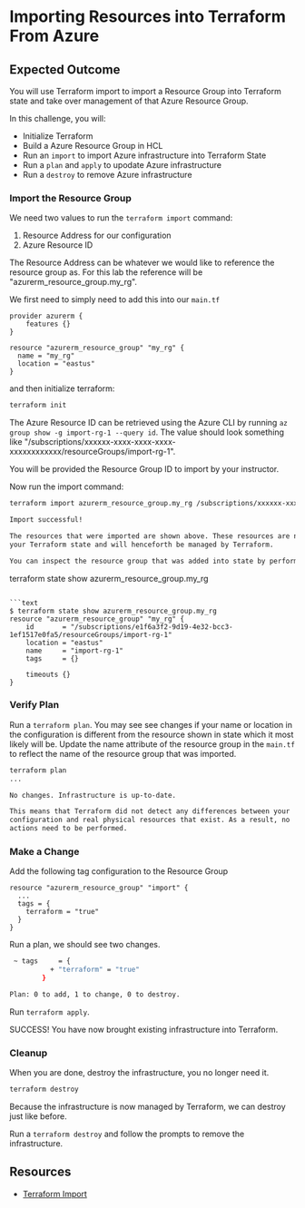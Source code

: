 # Importing Resources into Terraform From Azure

## Expected Outcome

You will use Terraform import to import a Resource Group into Terraform state and take over management of that Azure Resource Group.

In this challenge, you will:

- Initialize Terraform
- Build a Azure Resource Group in HCL
- Run an `import` to import Azure infrastructure into Terraform State
- Run a `plan` and `apply` to upodate Azure infrastructure
- Run a `destroy` to remove Azure infrastructure

### Import the Resource Group

We need two values to run the `terraform import` command:

1. Resource Address for our configuration
1. Azure Resource ID

The Resource Address can be whatever we would like to reference the resource group as.  For this lab the reference will be "azurerm_resource_group.my_rg".

We first need to simply need to add this into our `main.tf`

```hcl
provider azurerm {
    features {}
}

resource "azurerm_resource_group" "my_rg" {
  name = "my_rg"
  location = "eastus"
}
```

and then initialize terraform:

```sh
terraform init
```

The Azure Resource ID can be retrieved using the Azure CLI by running `az group show -g import-rg-1 --query id`. The value should look something like "/subscriptions/xxxxxx-xxxx-xxxx-xxxx-xxxxxxxxxxxx/resourceGroups/import-rg-1".

You will be provided the Resource Group ID to import by your instructor.

Now run the import command:

```sh
terraform import azurerm_resource_group.my_rg /subscriptions/xxxxxx-xxxx-xxxx-xxxx-xxxxxxxxxxxx/resourceGroups/import-rg-1

Import successful!

The resources that were imported are shown above. These resources are now in
your Terraform state and will henceforth be managed by Terraform.

You can inspect the resource group that was added into state by performing a

```
terraform state show azurerm_resource_group.my_rg
```

```text
$ terraform state show azurerm_resource_group.my_rg
resource "azurerm_resource_group" "my_rg" {
    id       = "/subscriptions/e1f6a3f2-9d19-4e32-bcc3-1ef1517e0fa5/resourceGroups/import-rg-1"
    location = "eastus"
    name     = "import-rg-1"
    tags     = {}

    timeouts {}
}
```

### Verify Plan

Run a `terraform plan`.  You may see see changes if your name or location in the configuration is different from the resource shown in state which it most likely will be.  Update the name attribute of the resource group in the `main.tf` to reflect the name of the resource group that was imported.

```sh
terraform plan
...

No changes. Infrastructure is up-to-date.

This means that Terraform did not detect any differences between your
configuration and real physical resources that exist. As a result, no
actions need to be performed.
```

### Make a Change

Add the following tag configuration to the Resource Group

```hcl
resource "azurerm_resource_group" "import" {
  ...
  tags = {
    terraform = "true"
  }
}
```

Run a plan, we should see two changes.

```sh
 ~ tags     = {
          + "terraform" = "true"
        }

Plan: 0 to add, 1 to change, 0 to destroy.
```

Run `terraform apply`.

SUCCESS! You have now brought existing infrastructure into Terraform.

### Cleanup

When you are done, destroy the infrastructure, you no longer need it.

```sh
terraform destroy
```

Because the infrastructure is now managed by Terraform, we can destroy just like before.

Run a `terraform destroy` and follow the prompts to remove the infrastructure.


## Resources

- [Terraform Import](https://www.terraform.io/docs/commands/import.html)
